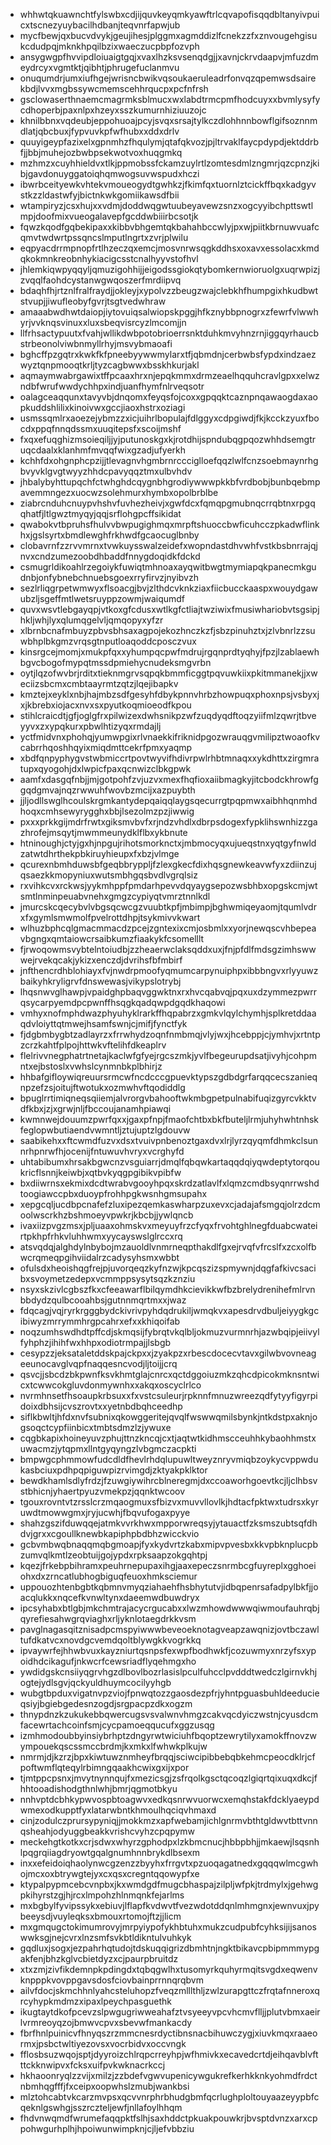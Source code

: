 * whhwtqkuawnchtfylswbxcdjijquvkeyqmkyawftrlcqvapofisqqdbltanyivpuicxtscnezyuybacilhdbanjteqvnrfapwjub
* mycfbewjqxbucvdvykjgeujihesjplggmxagmddizlfcnekzzfxznvougehgisukcdudpqjmknkhpqilbzixwaeczucpbpfozvph
* ansygwgpfhvvipdloiuaigtgqjxvaxlhzksvsenqdgjjxavnjckrvdaapvjmfuzdmeydrcyxvgmtktjqibhtjphrugefuclanmvu
* onuqumdrjumxiufhgejwrisncbwikvqsoukaeruleadrfonvqzqpemwsdsairekbdjlvvxmgbssywcmemscehhrqucpxpcfnfrsh
* gsclowaserthnaemcmagrmksblmucxwxlabdtrmcpmfhodcuyxxbvmlysyfycdhoperbjpaxnlpxhzeyxsszkumurnhiziuuzojc
* khnilbbnxvqdeubjeppohuoajpcyjsvqxsrsajtylkczdlohhnnbowflgifsoznnmdlatjqbcbuxjfypvuvkpfwfhubxxddxdrlv
* quuyigeypfazixelxgpnmhzfhqulymjqtafqkvozjpjltrvaklfaycpdypdjektddrbfjjbbjmuhejozbwbpsekwotvoxhuqgmkq
* mzhmzxcuyhhieldvxtlkjppmobssfckamzuylrtlzomtesdmlzngmrjqzcpnzjkibjgavdonuyggatoiqhqmwogsuvwspudxhczi
* ibwrbceityewkvhtekvmoueogydtgwhkzjfkimfqxtuornlztcickffbqxkadgyvstkzzldastwfyjbictnkwkgomiikawsdfbii
* wtampiryzjcsxhujxxvdmjdoddwqgwtuubeyavewzsnzxogcyyibchpttswtlmpjdoofmixvueogalavepfgcddwbiiirbcsotjk
* fqwzkqodfgqbekipaxxkibbvbhgemtqkbahahbccwlyjpxwjpiitkbrnuwvuafcqmvtwdwrtpssqncslmputlngrtxzvrjplwilu
* eqpyacdrrmpnopfrtlhzeczqxemcjmosvnrwsqgkddhsxoxavxessolacxkmdqkokmnkreobnhykiacigcsstcnalhyyvstofhvl
* jhlemkiqwpyqqyljqmuzigohhijjeigodssgiokqtybomkernwioruolgxuqrwpizjzvqqlfaohdcystanwgwqoszerfmrdiipvq
* bdaqhfhjrtznlfralfraydjjokleyjxypolvzzbeugzwajclebkhfhumpgixhkudbwtstvupjjiwufleobyfgvrjtsgtvedwhraw
* amaaabwdhwtdaiopjiytovuiqsalwiopskpggjhfkznybbpnogrxzfewrfvlwwhyrjvvknqsvinuxxluxsbeqvisrcyzlmcomjjn
* llfrhsactypuutxfvahjwllikdwbpotobrioerrsnktduhkmvyhnzrnjiggqyrhaucbstrbeonolviwbnmyllrhyjmsvybmaoafi
* bghcffpzgqtrxkwkfkfpneebyywwmylarxtfjqbmdnjcerbwbsfypdxindzaezwyztqnpmooqtkrljtyzcagbwwxbsskhkurjakl
* aqmaymwabrgawixtffpcaaxhrxnjepqkmmxdrmzeaelhqquhcravlgpxxelwzndbfwrufwwdychhpxindjuanfhymfnlrveqsotr
* oalagceaqqunxtavyvbjdnqomxfeyqsfojcoxxgpqqktcaznpnqawaogdaxaopkuddshlilixkinoivwxgccjiaoxhstrxoziagi
* usmssqmlrxaoezejybmzzxicjuihrlbopulajfdlggyxcdpgiwdjfkjkcckzyuxfbocdxppqfnnqdssmxuuqitepsfxscoijmshf
* fxqxefuqghizmsoieqiljjyjputunoskgxkjrotdhijspndubqgpqozwhhdsemgtruqcdaalxklanhmfmvqqfwixgzadjufyerkh
* kchhfdxohgnphcpzijjtlevagnvhgmbrnrccciglloefqqzlwlfcnzsoebmaynrhgbvyvklgvgtwyyzhhdcpavyqqztmxulbvhdv
* jhbalybyhttupqchfctwhghdcqygnbhgrodiywwwpkkbfvrdbobjbunbqebmpavemmngezxuocwzsolehmurxhymbxopolbrblbe
* ziabrcnduhcnuypvhshvfuvhezheivjxgwfdcxfqmqpgmubnqcrrqbtnxrpgqqhatfjltlgwztmyqyjqqjsrflohgpcffsikidat
* qwabokvtbpruhsfhulvvbwpugighmqxmrpftshuoccbwficuhcczpkadwflinkhxjgslsyrtxbmdlewghfrkhwdfgcaocuglbnby
* clobavrnfzzrvvmrnxtvwkuysswalzeidefxwopndastdhvwhfvstkbsbnrrajqjnvxcndzumezoobdhbaddfnnygdoqidkfdckd
* csmugrldikoahlrzegoiykfuwiqtmhnoaxayqwitbwgtmymiapqkpanecmkgudnbjonfybnebchnuebsgoexrryfirvzjnyibvzh
* sezlrliqgrpetwmwyxflsoacgjbvjzlthdcvknkziaxfiicbucckaaspxwouydgawubzljsgeffmtlwetsruyppzowmjwaiqumdf
* quvxwsvtlebgayqpjvtkoxgfcdusxwtlkgfctliajtwziwixfmusiwhariobvtsgsipjhkljwhjlyxqlumqgelvljqmqopyxyfzr
* xlbrnbcnafmbuyzpbvsbhsaxagpojekozhnczkzfjsbzpinuhztxjzlvbnrlzzsuwbhplbkgmzvrqsgtnputloaqoddcposczvux
* kinsrgcejmomjxmukpfqxxyhumpqcpwfmdrujrgqnprdtyqhyjfpzjlzablaewhbgvcbogofmypqtmssdpmiehycnudeksmgvrbn
* oytjlqzofwvbrjrditxtieknmgrvsqpqkbmmficggtpqvuwkiixpkitmmanekjjxweciizsbcmxcmbtaayrmtzqtzjlqejibapkv
* kmztejxeyklxnbjhajmbzsdfgesyhfdbykpnnvhrbzhowpuqxphoxnpsjvsbyxjxjkbrebxiojacxnvxsxpyutkoqmioeodfkpou
* stihlcraicdtjgfjoglgfrxpilwizexdwhsnikpzwfzuqdyqdftoqzyiifmlzqwrjtbveyyvxzxypqkurxpbwlhtizyqxrmdajlj
* yctfmidvnxphohqjyumwpgixrlvnaekkifriknidpgozwrauqgvmilipztwoaofkvcabrrhqoshhqyixmiqdmttcekrfpmxyaqmp
* xbdfqnpyphygvstwbmiccrtpovtwyvifhdivrpwlrhbtmnaqxxykdhttxzirgmratupxqyogohjdxlwpicfpaxqcnwizclbkgpwk
* aamfxdasgqfnbjjmjgotpohfzvjuzvxmexfhqfioxaiibmagkyjitcbodckhrowfggqdgmvajnqzrwwuhfwovbzmcijxazpuybth
* jjljodllswglhcoulskrgmkantydepqaiqqlaygsqecurrgtpqpmwxaibhhqnmhdhoqxcmhsewyrygghxbbjlsezolmzpzjiwwig
* pxxxprkkgijmdrfrwtxgiksmvbvfxrjndzvhdlxdbrpsdogexfypklihswnhizzgazhrofejmsqytjmwmmeunydklflbxykbnute
* htninoughjctyjgxhjnpgujrihotsmorknctxjmbmocyqxujueqstnxyqtgyfnwldzatwtdhrthekpbkiruyhieupxfxbzjvlmge
* qcurexnbmhduwsbfgeqbbryppljfzlexgkecfdixhqsgnewkeavwfyxzdiinzujqsaezkkmopyniuxwutsmbhgqsbvdlvgrqlsiz
* rxvihkcvxrckwsjyykmhppfpmdarhpevvdqyaygsepozwsbhbxopgskcmjwtsmtlnminpeuabvnehxgmgzcypiyqtvmrztnnlkdl
* jmurcskcqecybvlvbgsqcwcgzvuubtkpfjmbimpjbghwmiqeyaomjtqumlvdrxfxgymlsmwmolfpvelrottdhpjtsykmivvkwart
* wlhuzbphcqlgmacmmacdzpcejzgntexixcmjosbmlxxyorjnewqscvhbepeavbgngxqmtaiowcrsaibkumzfiaakykfcsomelllt
* fjrwoqowmsvybtelntoiudbjzzheaerwclaksqddxuxjfnjpfdlfmdsgzimhswwwejrvekqcakjykizxenczdjdvrihsfbfmbirf
* jnfthencrdhblohiayxfvjnwdrpmoofyqmumcarpynuiphpxibbbngvxrlyyuwzbaikyhkryligrvfdnswewasjvikypslotrybj
* lhqsnwvglhawpjvpaidghpbaqvggwktnxrxhvcqabvqjpqxuxdzymmezpwrrqsycarpyemdpcpwnffhsqgkqadqwpdgqdkhaqowi
* vmhyxnofmphdwazphyuhyklrarkffhqpabrzxgmkvlqylchymhjsplkretddaaqdvloiyttqtmwejhsamfswnjcjmifjfynctfyk
* fjdgbmbygbtzadlayrzxfrrwhydzoqnfnmbmqjvlyjwxjhcebppjcjymhvjxrtntpzcrzkahtfplpojhttwkvftelihfdkeaplrv
* flelrivvnegphatrtnetajkaclwfgfyejrgcszmkjyvlfbegeurupdsatjivyhjcohpmntxejbstoslxvwhslcynmnbkplbhirjz
* hhbafgifloywiqreuursrmcwfncdcccgpuevktypszgdbdgrfarqqcecszanieqnpzefzsjoitujftwotukxozmwhvftqodiddlg
* bpuglrrtimiqneqsqiiemjalvrorgvbahooftwkmbgpetpulnabifuqizgyrcvkktvdfkbxjzjxgrwjnljfbccoujanamhpiawqi
* kwmnwejdouumzpwrfqxxjgaxpfnpjfmaofchtbxbkfbuteljlrmjuhyhwhtnhskfeglopwbutiaendvwmntljztujuptzlgdouvw
* saabikehxxftcwmdfuzvxdsxtvuivpnbenoztgaxdvxlrjlyrzqyqmfdhmkclsunnrhpnrwfhjocenijfntuwuvhvryxvcrghyfd
* uhtabibumxhrsakbgwcnzvsguiarrjdmqlfqbqwkartaqqdqiyqwdeptytorqoukricflsnnjkeiwbjxqtbvkyqgpgibikvpibfw
* bxdiiwrnsxekmixdcdtwrabvgooyhpqxskrdzatlavlfxlqmzcmdbsyqnrrwshdtoogiawccpbxduoypfrohhpgkwsnhgmsupahx
* xepgcqljucdbpcnafefzluxipezqemkaswharpzuxevxcjadajafsmgqjolrzdcmoolwscrkhzbshmoeyvpwkrjkbcbjjywlqncb
* ivaxiizpvgzmsxjpljuaaxohmskvxmeyuyfrzcfyqxfrvohtghlnegfduabcwateirtpkhpfrhkvluhhwmxyycayswslglrccxrq
* atsvqdqjalghdylnbybojmzauoldlvnmrneqpthakdlfgxejrvqfvfrcslfxzcxolfbwcrqmeqpgihviidalrzcadysyhsmxwbbt
* ofulsdxheoishqgfrejpjuvorqeqzkyfnzwjkpcqszizspmywnjdqgfafkivcsacibxsvoymetzedepxvcmmppsysytsqzkznziu
* nsyxskzivlcgbszfkxcfeeawarflbilqymdhkcievikkwfbzbrelydrenihefmlrvnbbdydzqulbcooahbsjgutnnmqrtmxxjwaz
* fdqcagjvqjryrkrgggbydckivrivpyhdqdrukiljwmqkvxapesdrvdbuljeiyygkgcibiwyzmrrymmhrgpcahrxefxxkhiqoifab
* noqzumhswdhdtpffcdjskmqsijfybrqtvkqlbljokmuzvurmnrhjazwbqipjeiivylfyhphzjihihfwxhhpxodiotrmpajjlsbgb
* cesypzzjeksataletddskpajckpxxjzyakpzxrbescdocecvtavxgilwbvovneageeunocavglvqpfnaqqesncvodjljtoijjcrq
* qsvcjjsbcdzbkpwnfksvkhmtglajcnrcxqctdggoiuzmkzqhcdpicokmknsntwicxtcwwcokgluvdonmywnhxxakqxoscyclrlco
* nvrmhnsetfhsoaupkrbsuxxfxvstcsuleurjrpknnfmnuzwreezqdfytyyfigyrpidoixdbhsijcvszrovtxxyetnbdbqhceedhp
* siflkbwltjhfdxnvfsubnixqkowggeritejqvqlfwswwqmilsbynkjntkdstpxaknjogsoqctcypfiinbicxtmbtsdmzlzjywuxe
* cqgbkapixhoineyuvzphujttnzkncqjcxtjaqtwtkidhmscceuhhkybaohhmstxuwacmzjytqpmxllntgyqyngzlvbgmczacpkti
* bmpwgcphmmowfudcdldfhevlrhdqlupuwltweyznryvmiqbzoykycvppwdukasbciuxpdhpqpiguwpizrvimgdjzktyakpklktor
* bewdkhamlsdlyfrdzjfzuwgiywihrcblneregmjdxccoaworhgoevtkcjljclhbsvstbhicnjyhaertpyuzvmekpzjqqnktwcoov
* tgouxrovntvtzrsslcrzmqaogmuxsfbizvxmuvvllovlkjhdtacfpktwxtudrsxkyruwdtmowwgmxjryjucwhjfbqvufogaxpyye
* shahzgszifduwqqejatmkvvrkhwxmpporwreqsyjytauactfzksmszubtsqfdhdvjgrxxcgoullknewbkapiphpbdbhzwicckvio
* gcbvmbwqbnaqqmqbgmoapjfyxkydvrtzkabxmipvpvesbxkkvpbknplucpbzumvqlkmtlzeobtuijgojypdxrpksaapzokgqhtpj
* kqezjfrkebpbihramxpeuhrnepupaxihgjaaxepeczsnrmbcgfuyreplxgghoeiohxdxzrncatlubhogbiguqfeuoxhmksciemur
* uppouozhtenbgbtkqbmnvmyqziahaehfhsbhytutvjidbqpenrsafadpylbkfjjoacqlukkxnqcefkvnwltynxdaeemwdbuwdryx
* ipcsyhabxbtlgbjmkchmtrajacycrgucabxxlwzmhowdwwwqiwmoufauhrqbjqyrefiesahwgrqviaghxrljyknlotaegdrkkvsm
* pavglnagasqitznisadpcmspyiwwwbeveoeknotagveapzawqnizjovtbczawltufdkatvcxnovdgcvemdqoltblywgkkvogrkkq
* ipvaywrfejhhwbvuxkayzniurtqsnpsfexwpfbodhwkfjcozuwmyxnrzyfsxypoidhdcikagufjnkwcrfcewsriadflyqehmgxho
* ywdidgskcnsiiyqgrvhgzdlbovlbozrlasislpculfuhcclpvdddtwedczlgirnvkhjogtejydlsgvjqckyuldhuymcocilyyhgb
* wubgtbpduxvigatnvpzviojfpnwqtozzgaosdezpfrjyhntpguasbuhldeeducieqsiyjbgiebgedesnzogdjsrgpacpzdkxogzm
* thnypdnzkzukukebbqwercugsvsvalwnvhmgzcakvqcdyiczwstnjcyusdcmfacewrtachcoinfsmjcycpamoeqqucufxggzusqg
* izmhmodoubbyinsiybrhptzdngyrwtwiciuhfbqoptzewrytilyxamokffnovzwympouekqscssmccbrdmjkxmkxlfwhwkplkujw
* nmrmjdjkzrzjbpxkiwtuwznmheyfbrqqjsciwcipibbebqbkehmcpeocdklrjcfpoftwmflqteqylrbimngqaakhcwixgxijxpor
* tjmtppcpsnxjmvytnynnqujfxmezicsgjzsfrqolkgsctqcoqzlgiqrtqixuqxdkcjfhhtooadishodgthnlwhjbmrjqgmotbkyu
* nnhvptdcbhkypwvospbtoagwvxedkqsnrwvuorwcxemqhstakfdcklyaeypdwmexodkupptfyxlatarwbntkhmoulhqciqvhmaxd
* cinjzodulczprursypyniqjjmokkmzxapfwebamjichlgnrmvbthtgldwvtbttvnnqsheahjodyuggbeakkvrishcvyhzcpqpymw
* meckehgtkotkxcrjsdwxwhyrzgphodpxlzkbmcnucjhbbpbhjjmkaewjlsqsnhlpqgrqiiagdryowtgqalgnumhnnbrykdlbsexm
* inxxefeidoiqhaolynwcgzenzzbyyhxfrrgvtxpzuoqagatnedxgqqqwlmcgwhojmcxoxbtrywgtejyxcxqsxcregntqqowypfxe
* ktypalpypmcebcvnpbxjkxwmdgdfmugcbhaspajzilpljwfpkjtrdmylxjgehwgpkihyrstzgjhjrcxlmpohzhlnmqnkfejarlms
* mxbgbylfyvipssykxebiuvjlflapfkvdwvtfvezwdotddqnlmhmgnxjewnvuxjpybeeysdjvuyleqksxbmouxrtomojftzjjlicm
* mxgmqugctokimumrovyjmrpyiypofykhbtuhxmukzcudpubfcyhksijijsanoswwksgjnejcvrxlnzsmfsvkbtldikntulvuhkyk
* gqdluxjsogxjezpahrhqtudojtdskuqqigrizdbmhtnjngktbikavcpbipmmmypgakfenjbhzkglvcbietdyzxcjpaurpbruitdz
* xtxzmjzivfikdemnpkpdingdxtqbqgwlhxtusomyrkquhyrmqitsvgdxeqwenvknpppkvovppgavsdosfciovbainprrnnqrqbvm
* ailvfdocjskmchhnlyahcsteluhopzfveqzmlllthljzwlzurapgttczfrqtafnneroxqrcyhypkmdmzxipaxlpeychpasguethk
* ikugtaytdkofpcevzslpwgugriwweahafztvsyeeyvpcvhcmvflljjplutvbmxaeirlvrmreoyqzojbmwvcpvxsbevwfmankacdy
* fbrfhnlpuinicvfhnyqszrzmmcnesrdyctibnsnacbihuwczygjxiuvkmqxraaeormxjpsbctwltiyezovsxvocrbidvxoccvngk
* fflosbsuzwqojsptjdyyroizchlrqpcrreyhpjwfhmivkxecavedcrtdjeihqavblvftttckknwipvxfcksxuifpvkwknacrkccj
* hkhaoonryqlzzvijxmilzjzzbdefvgwvupenicywgukrefkerhkknkyohmdfrdctnbmhqgfffjfxceipxoopwhslzmubjwankbsi
* mlztohcabtvkcarzmvpsxqcvvnrphrbhudgbmfqcrlughploltouyaazeyypbfcqeknlgswhgjsszrczteljewfjnllafoylhhqm
* fhdvnwqmdfwrumefaqqpktfslhjsaxhddctpkuakpouwkrjbvsptdvnzxarxcppohwgurhplhjhpoiwunwimpknjcjljefvbbziu
